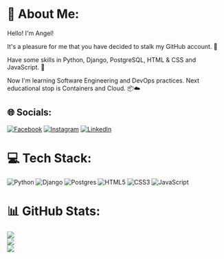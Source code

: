 # 💫 About Me:
Hello!
I'm Angel! 

It's a pleasure for me that you have decided to stalk my GitHub account. 🤪

Have some skills in Python, Django, PostgreSQL, HTML & CSS and JavaScript. 🐍

Now I'm learning Software Engineering and DevOps practices. Next educational stop is Containers and Cloud. 📦☁️


## 🌐 Socials:
[![Facebook](https://img.shields.io/badge/Facebook-%231877F2.svg?logo=Facebook&logoColor=white)](https://facebook.com/Angel.Uzunov.666) [![Instagram](https://img.shields.io/badge/Instagram-%23E4405F.svg?logo=Instagram&logoColor=white)](https://instagram.com/angel.uzunovvv) [![LinkedIn](https://img.shields.io/badge/LinkedIn-%230077B5.svg?logo=linkedin&logoColor=white)](https://linkedin.com/in/angel-uzunov-226ab8162) 

# 💻 Tech Stack:
![Python](https://img.shields.io/badge/python-3670A0?style=for-the-badge&logo=python&logoColor=ffdd54)
![Django](https://img.shields.io/badge/django-%23092E20.svg?style=for-the-badge&logo=django&logoColor=white)
![Postgres](https://img.shields.io/badge/postgres-%23316192.svg?style=for-the-badge&logo=postgresql&logoColor=white)
![HTML5](https://img.shields.io/badge/html5-E34F26?style=for-the-badge&logo=html5&logoColor=white)
![CSS3](https://img.shields.io/badge/css3-1572B6?style=for-the-badge&logo=css3&logoColor=white)
![JavaScript](https://img.shields.io/badge/javascript-F7DF1E?style=for-the-badge&logo=javascript&logoColor=black)
# 📊 GitHub Stats:
![](https://github-readme-stats.vercel.app/api?username=angeluzunov10&theme=dark&hide_border=false&include_all_commits=false&count_private=false)<br/>
![](https://github-readme-streak-stats.herokuapp.com/?user=angeluzunov10&theme=dark&hide_border=false)<br/>
![](https://github-readme-stats.vercel.app/api/top-langs/?username=angeluzunov10&theme=dark&hide_border=false&include_all_commits=false&count_private=false&layout=compact)

<!-- Proudly created with GPRM ( https://gprm.itsvg.in ) -->
